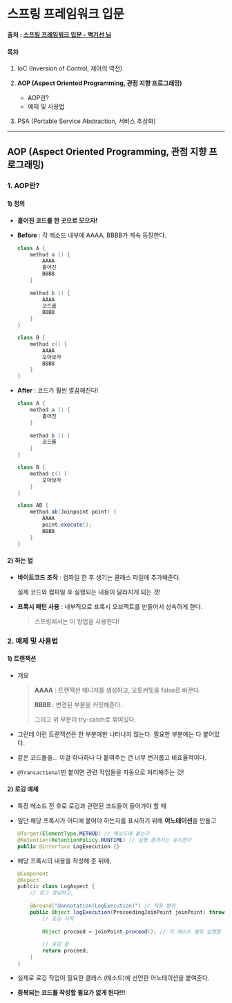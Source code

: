 # 스프링 프레임워크 입문

**출처 : [스프링 프레임워크 입문 - 백기선 님](https://www.inflearn.com/course/spring/)**

#### 목차

1. IoC (Inversion of Control, 제어의 역전)

2. **AOP (Aspect Oriented Programming, 관점 지향 프로그래밍)**

   - AOP란?
   - 예제 및 사용법

3. PSA (Portable Service Abstraction, 서비스 추상화)

    

___

## AOP (Aspect Oriented Programming, 관점 지향 프로그래밍)

### 1. AOP란?

#### 1) 정의

- **흩어진 코드를 한 곳으로 모으자!**

- **Before** : 각 메소드 내부에 AAAA, BBBB가 계속 등장한다.

  ```java
  class A {
      method a () {
          AAAA
          흩어진
          BBBB
      }
      
      method b () {
          AAAA
          코드를
          BBBB
      }
  }
  
  class B {
      method c() {
          AAAA
          모아보자
          BBBB
      }
  }
  ```

  

- **After** : 코드가 훨씬 깔끔해진다!

  ```java
  class A {
      method a () {
          흩어진
      }
      
      method b () {
          코드를
      }
  }
  
  class B {
      method c() {
          모아보자
      }
  }
  
  class AB {
      method ab(Joinpoint point) {
          AAAA
          point.execute();
          BBBB
      }
  }
  ```



#### 2) 하는 법

- **바이트코드 조작** : 컴파일 한 후 생기는 클래스 파일에 추가해준다.

  실제 코드와 컴파일 후 실행되는 내용이 달라지게 되는 것!

- **프록시 패턴 사용** : 내부적으로 프록시 오브젝트를 만들어서 상속하게 한다.

  > 스프링에서는 이 방법을 사용한다!



### 2. 예제 및 사용법

#### 1) 트랜잭션

- 개요

  > **AAAA** : 트랜잭션 매니저를 생성하고, 오토커밋을 false로 바꾼다.
  >
  > **BBBB** : 변경된 부분을 커밋해준다.
  >
  > 그리고 위 부분이 try-catch로 묶여있다.

- 그런데 이런 트랜잭션은 한 부분에만 나타나지 않는다. 필요한 부분에는 다 붙어있다. 

- 같은 코드들을... 이걸 하나하나 다 붙여주는 건 너무 번거롭고 비효율적이다.

- `@Transactional`만 붙이면 관련 작업들을 자동으로 처리해주는 것! 

  

#### 2) 로깅 예제

- 특정 메소드 전 후로 로깅과 관련된 코드들이 들어가야 할 때

- 일단 해당 프록시가 어디에 붙어야 하는지를 표시하기 위해 **어노테이션**을 만들고

  ```java
  @Target(ElementType.METHOD) // 메소드에 붙는다
  @Retention(RetentionPolicy.RUNTIME) // 실행 중까지는 유지한다
  public @interface LogExecution {}
  ```

- 해당 프록시의 내용을 작성해 준 뒤에,

  ```java
  @Component
  @Aspect
  publcic class LogAspect {
      // 로그 생성하고,
      
      @Around("@annotation(LogExecution)") // 적용 범위
      public Object logExecution(ProceedingJoinPoint joinPoint) throws Throwable {
          // 로깅 시작
          
          Object proceed = joinPoint.proceed(); // 각 메소드 별로 실행할 부분
          
          // 로깅 끝
          return proceed;
      }
  }
  ```

- 실제로 로깅 작업이 필요한 클래스 (메소드)에 선언한 어노테이션을 붙여준다.

- **중복되는 코드를 작성할 필요가 없게 된다!!!**

